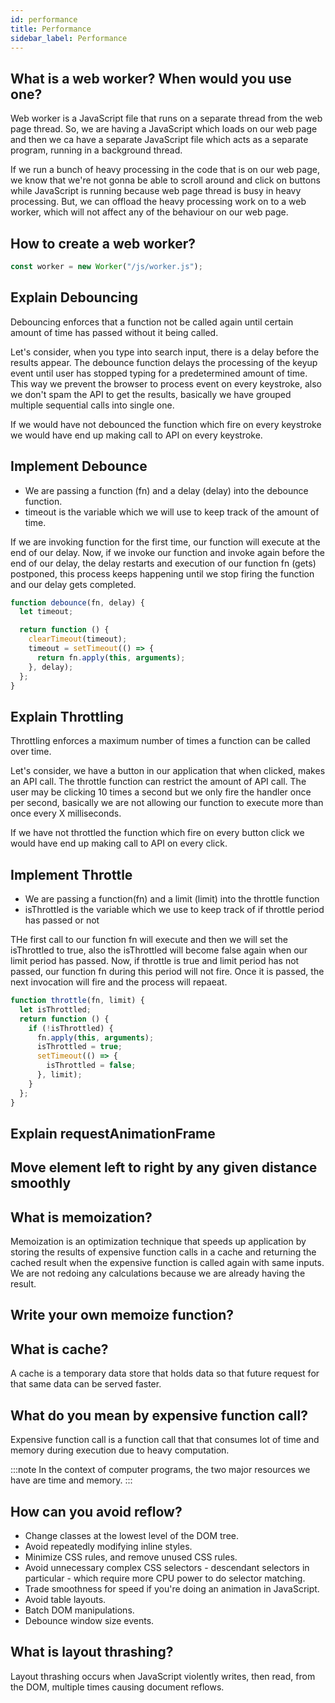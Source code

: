 ```yaml
---
id: performance
title: Performance
sidebar_label: Performance
---
```


## What is a web worker? When would you use one?

Web worker is a JavaScript file that runs on a separate thread from the web page thread. So, we are having a JavaScript which loads on our web page and then we ca have a separate JavaScript file which acts as a separate program, running in a background thread.

If we run a bunch of heavy processing in the code that is on our web page, we know that we're not gonna be able to scroll around and click on buttons while JavaScript is running because web page thread is busy in heavy processing. But, we can offload the heavy processing work on to a web worker, which will not affect any of the behaviour on our web page.

## How to create a web worker?

```jsx
const worker = new Worker("/js/worker.js");
```

## Explain Debouncing

Debouncing enforces that a function not be called again until certain amount of time has passed without it being called.

Let's consider, when you type into search input, there is a delay before the results appear.
The debounce function delays the processing of the keyup event until user has stopped typing for a predetermined amount of time.
This way we prevent the browser to process event on every keystroke, also we don't spam the API to get the results, basically we have grouped multiple sequential calls into single one.

If we would have not debounced the function which fire on every keystroke we would have end up making call to API on every keystroke.

## Implement Debounce

- We are passing a function (fn) and a delay (delay) into the debounce function.
- timeout is the variable which we will use to keep track of the amount of time.

If we are invoking function for the first time, our function will execute at the end of our delay. Now, if we invoke our function and invoke again before the end of our delay, the delay restarts and execution of our function fn (gets) postponed, this process keeps happening until we stop firing the function and our delay gets completed.

```js
function debounce(fn, delay) {
  let timeout;

  return function () {
    clearTimeout(timeout);
    timeout = setTimeout(() => {
      return fn.apply(this, arguments);
    }, delay);
  };
}
```

## Explain Throttling

Throttling enforces a maximum number of times a function can be called over time.

Let's consider, we have a button in our application that when clicked, makes an API call.
The throttle function can restrict the amount of API call.
The user may be clicking 10 times a second but we only fire the handler once per second, basically we are not allowing our function to execute more than once every X milliseconds.

If we have not throttled the function which fire on every button click we would have end up making call to API on every click.

## Implement Throttle

- We are passing a function(fn) and a limit (limit) into the throttle function
- isThrottled is the variable which we use to keep track of if throttle period has passed or not

THe first call to our function fn will execute and then we will set the isThrottled to true, also the isThrottled will become false again when our limit period has passed. Now, if throttle is true and limit period has not passed, our function fn during this period will not fire. Once it is passed, the next invocation will fire and the process will repaeat.

```jsx
function throttle(fn, limit) {
  let isThrottled;
  return function () {
    if (!isThrottled) {
      fn.apply(this, arguments);
      isThrottled = true;
      setTimeout(() => {
        isThrottled = false;
      }, limit);
    }
  };
}
```

## Explain requestAnimationFrame

## Move element left to right by any given distance smoothly

## What is memoization?

Memoization is an optimization technique that speeds up application by storing the results of expensive function calls in a cache and returning the cached result when the expensive function is called again with same inputs. We are not redoing any calculations because we are already having the result.

## Write your own memoize function?

## What is cache?

A cache is a temporary data store that holds data so that future request for that same data can be served faster.

## What do you mean by expensive function call?

Expensive function call is a function call that that consumes lot of time and memory during execution due to heavy computation.

:::note
In the context of computer programs, the two major resources we have are time and memory.
:::

## How can you avoid reflow?

- Change classes at the lowest level of the DOM tree.
- Avoid repeatedly modifying inline styles.
- Minimize CSS rules, and remove unused CSS rules.
- Avoid unnecessary complex CSS selectors - descendant selectors in particular - which require more CPU power to do selector matching.
- Trade smoothness for speed if you're doing an animation in JavaScript.
- Avoid table layouts.
- Batch DOM manipulations.
- Debounce window size events.

## What is layout thrashing?

Layout thrashing occurs when JavaScript violently writes, then read, from the DOM, multiple times causing document reflows.
